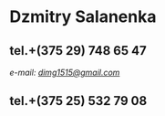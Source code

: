 # Dzmitry Salanenka
## **tel.+(375 29) 748 65 47**
*e-mail: dimg1515@gmail.com*
## tel.+(375 25) 532 79 08